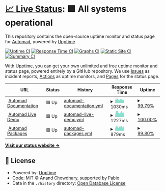 # [📈 Live Status](https://automadcms.github.io/upptime): <!--live status--> **🟩 All systems operational**

This repository contains the open-source uptime monitor and status page for [Automad](https://automad.org), powered by [Upptime](https://github.com/upptime/upptime).

[![Uptime CI](https://github.com/automadcms/upptime/workflows/Uptime%20CI/badge.svg)](https://github.com/automadcms/upptime/actions?query=workflow%3A%22Uptime+CI%22)
[![Response Time CI](https://github.com/automadcms/upptime/workflows/Response%20Time%20CI/badge.svg)](https://github.com/automadcms/upptime/actions?query=workflow%3A%22Response+Time+CI%22)
[![Graphs CI](https://github.com/automadcms/upptime/workflows/Graphs%20CI/badge.svg)](https://github.com/automadcms/upptime/actions?query=workflow%3A%22Graphs+CI%22)
[![Static Site CI](https://github.com/automadcms/upptime/workflows/Static%20Site%20CI/badge.svg)](https://github.com/automadcms/upptime/actions?query=workflow%3A%22Static+Site+CI%22)
[![Summary CI](https://github.com/automadcms/upptime/workflows/Summary%20CI/badge.svg)](https://github.com/automadcms/upptime/actions?query=workflow%3A%22Summary+CI%22)

With [Upptime](https://upptime.js.org), you can get your own unlimited and free uptime monitor and status page, powered entirely by a GitHub repository. We use [Issues](https://github.com/automadcms/upptime/issues) as incident reports, [Actions](https://github.com/automadcms/upptime/actions) as uptime monitors, and [Pages](https://automadcms.github.io/upptime) for the status page.

<!--start: status pages-->
<!-- This summary is generated by Upptime (https://github.com/upptime/upptime) -->
<!-- Do not edit this manually, your changes will be overwritten -->
<!-- prettier-ignore -->
| URL | Status | History | Response Time | Uptime |
| --- | ------ | ------- | ------------- | ------ |
| <img alt="" src="https://icons.duckduckgo.com/ip3/automad.org.ico" height="13"> [Automad Documentation](https://automad.org) | 🟩 Up | [automad-documentation.yml](https://github.com/automadcms/upptime/commits/HEAD/history/automad-documentation.yml) | <details><summary><img alt="Response time graph" src="./graphs/automad-documentation/response-time-week.png" height="20"> 1030ms</summary><br><a href="https://status.automad.org/history/automad-documentation"><img alt="Response time 1016" src="https://img.shields.io/endpoint?url=https%3A%2F%2Fraw.githubusercontent.com%2Fautomadcms%2Fupptime%2FHEAD%2Fapi%2Fautomad-documentation%2Fresponse-time.json"></a><br><a href="https://status.automad.org/history/automad-documentation"><img alt="24-hour response time 1045" src="https://img.shields.io/endpoint?url=https%3A%2F%2Fraw.githubusercontent.com%2Fautomadcms%2Fupptime%2FHEAD%2Fapi%2Fautomad-documentation%2Fresponse-time-day.json"></a><br><a href="https://status.automad.org/history/automad-documentation"><img alt="7-day response time 1030" src="https://img.shields.io/endpoint?url=https%3A%2F%2Fraw.githubusercontent.com%2Fautomadcms%2Fupptime%2FHEAD%2Fapi%2Fautomad-documentation%2Fresponse-time-week.json"></a><br><a href="https://status.automad.org/history/automad-documentation"><img alt="30-day response time 1016" src="https://img.shields.io/endpoint?url=https%3A%2F%2Fraw.githubusercontent.com%2Fautomadcms%2Fupptime%2FHEAD%2Fapi%2Fautomad-documentation%2Fresponse-time-month.json"></a><br><a href="https://status.automad.org/history/automad-documentation"><img alt="1-year response time 1016" src="https://img.shields.io/endpoint?url=https%3A%2F%2Fraw.githubusercontent.com%2Fautomadcms%2Fupptime%2FHEAD%2Fapi%2Fautomad-documentation%2Fresponse-time-year.json"></a></details> | <details><summary><a href="https://status.automad.org/history/automad-documentation">99.79%</a></summary><a href="https://status.automad.org/history/automad-documentation"><img alt="All-time uptime 99.92%" src="https://img.shields.io/endpoint?url=https%3A%2F%2Fraw.githubusercontent.com%2Fautomadcms%2Fupptime%2FHEAD%2Fapi%2Fautomad-documentation%2Fuptime.json"></a><br><a href="https://status.automad.org/history/automad-documentation"><img alt="24-hour uptime 100.00%" src="https://img.shields.io/endpoint?url=https%3A%2F%2Fraw.githubusercontent.com%2Fautomadcms%2Fupptime%2FHEAD%2Fapi%2Fautomad-documentation%2Fuptime-day.json"></a><br><a href="https://status.automad.org/history/automad-documentation"><img alt="7-day uptime 99.79%" src="https://img.shields.io/endpoint?url=https%3A%2F%2Fraw.githubusercontent.com%2Fautomadcms%2Fupptime%2FHEAD%2Fapi%2Fautomad-documentation%2Fuptime-week.json"></a><br><a href="https://status.automad.org/history/automad-documentation"><img alt="30-day uptime 99.92%" src="https://img.shields.io/endpoint?url=https%3A%2F%2Fraw.githubusercontent.com%2Fautomadcms%2Fupptime%2FHEAD%2Fapi%2Fautomad-documentation%2Fuptime-month.json"></a><br><a href="https://status.automad.org/history/automad-documentation"><img alt="1-year uptime 99.92%" src="https://img.shields.io/endpoint?url=https%3A%2F%2Fraw.githubusercontent.com%2Fautomadcms%2Fupptime%2FHEAD%2Fapi%2Fautomad-documentation%2Fuptime-year.json"></a></details>
| <img alt="" src="https://icons.duckduckgo.com/ip3/try.automad.org.ico" height="13"> [Automad Live Demo](https://try.automad.org) | 🟩 Up | [automad-live-demo.yml](https://github.com/automadcms/upptime/commits/HEAD/history/automad-live-demo.yml) | <details><summary><img alt="Response time graph" src="./graphs/automad-live-demo/response-time-week.png" height="20"> 1227ms</summary><br><a href="https://status.automad.org/history/automad-live-demo"><img alt="Response time 1199" src="https://img.shields.io/endpoint?url=https%3A%2F%2Fraw.githubusercontent.com%2Fautomadcms%2Fupptime%2FHEAD%2Fapi%2Fautomad-live-demo%2Fresponse-time.json"></a><br><a href="https://status.automad.org/history/automad-live-demo"><img alt="24-hour response time 1314" src="https://img.shields.io/endpoint?url=https%3A%2F%2Fraw.githubusercontent.com%2Fautomadcms%2Fupptime%2FHEAD%2Fapi%2Fautomad-live-demo%2Fresponse-time-day.json"></a><br><a href="https://status.automad.org/history/automad-live-demo"><img alt="7-day response time 1227" src="https://img.shields.io/endpoint?url=https%3A%2F%2Fraw.githubusercontent.com%2Fautomadcms%2Fupptime%2FHEAD%2Fapi%2Fautomad-live-demo%2Fresponse-time-week.json"></a><br><a href="https://status.automad.org/history/automad-live-demo"><img alt="30-day response time 1199" src="https://img.shields.io/endpoint?url=https%3A%2F%2Fraw.githubusercontent.com%2Fautomadcms%2Fupptime%2FHEAD%2Fapi%2Fautomad-live-demo%2Fresponse-time-month.json"></a><br><a href="https://status.automad.org/history/automad-live-demo"><img alt="1-year response time 1199" src="https://img.shields.io/endpoint?url=https%3A%2F%2Fraw.githubusercontent.com%2Fautomadcms%2Fupptime%2FHEAD%2Fapi%2Fautomad-live-demo%2Fresponse-time-year.json"></a></details> | <details><summary><a href="https://status.automad.org/history/automad-live-demo">100.00%</a></summary><a href="https://status.automad.org/history/automad-live-demo"><img alt="All-time uptime 100.00%" src="https://img.shields.io/endpoint?url=https%3A%2F%2Fraw.githubusercontent.com%2Fautomadcms%2Fupptime%2FHEAD%2Fapi%2Fautomad-live-demo%2Fuptime.json"></a><br><a href="https://status.automad.org/history/automad-live-demo"><img alt="24-hour uptime 100.00%" src="https://img.shields.io/endpoint?url=https%3A%2F%2Fraw.githubusercontent.com%2Fautomadcms%2Fupptime%2FHEAD%2Fapi%2Fautomad-live-demo%2Fuptime-day.json"></a><br><a href="https://status.automad.org/history/automad-live-demo"><img alt="7-day uptime 100.00%" src="https://img.shields.io/endpoint?url=https%3A%2F%2Fraw.githubusercontent.com%2Fautomadcms%2Fupptime%2FHEAD%2Fapi%2Fautomad-live-demo%2Fuptime-week.json"></a><br><a href="https://status.automad.org/history/automad-live-demo"><img alt="30-day uptime 100.00%" src="https://img.shields.io/endpoint?url=https%3A%2F%2Fraw.githubusercontent.com%2Fautomadcms%2Fupptime%2FHEAD%2Fapi%2Fautomad-live-demo%2Fuptime-month.json"></a><br><a href="https://status.automad.org/history/automad-live-demo"><img alt="1-year uptime 100.00%" src="https://img.shields.io/endpoint?url=https%3A%2F%2Fraw.githubusercontent.com%2Fautomadcms%2Fupptime%2FHEAD%2Fapi%2Fautomad-live-demo%2Fuptime-year.json"></a></details>
| <img alt="" src="https://icons.duckduckgo.com/ip3/packages.automad.org.ico" height="13"> [Automad Packages](https://packages.automad.org) | 🟩 Up | [automad-packages.yml](https://github.com/automadcms/upptime/commits/HEAD/history/automad-packages.yml) | <details><summary><img alt="Response time graph" src="./graphs/automad-packages/response-time-week.png" height="20"> 879ms</summary><br><a href="https://status.automad.org/history/automad-packages"><img alt="Response time 860" src="https://img.shields.io/endpoint?url=https%3A%2F%2Fraw.githubusercontent.com%2Fautomadcms%2Fupptime%2FHEAD%2Fapi%2Fautomad-packages%2Fresponse-time.json"></a><br><a href="https://status.automad.org/history/automad-packages"><img alt="24-hour response time 753" src="https://img.shields.io/endpoint?url=https%3A%2F%2Fraw.githubusercontent.com%2Fautomadcms%2Fupptime%2FHEAD%2Fapi%2Fautomad-packages%2Fresponse-time-day.json"></a><br><a href="https://status.automad.org/history/automad-packages"><img alt="7-day response time 879" src="https://img.shields.io/endpoint?url=https%3A%2F%2Fraw.githubusercontent.com%2Fautomadcms%2Fupptime%2FHEAD%2Fapi%2Fautomad-packages%2Fresponse-time-week.json"></a><br><a href="https://status.automad.org/history/automad-packages"><img alt="30-day response time 860" src="https://img.shields.io/endpoint?url=https%3A%2F%2Fraw.githubusercontent.com%2Fautomadcms%2Fupptime%2FHEAD%2Fapi%2Fautomad-packages%2Fresponse-time-month.json"></a><br><a href="https://status.automad.org/history/automad-packages"><img alt="1-year response time 860" src="https://img.shields.io/endpoint?url=https%3A%2F%2Fraw.githubusercontent.com%2Fautomadcms%2Fupptime%2FHEAD%2Fapi%2Fautomad-packages%2Fresponse-time-year.json"></a></details> | <details><summary><a href="https://status.automad.org/history/automad-packages">99.80%</a></summary><a href="https://status.automad.org/history/automad-packages"><img alt="All-time uptime 99.82%" src="https://img.shields.io/endpoint?url=https%3A%2F%2Fraw.githubusercontent.com%2Fautomadcms%2Fupptime%2FHEAD%2Fapi%2Fautomad-packages%2Fuptime.json"></a><br><a href="https://status.automad.org/history/automad-packages"><img alt="24-hour uptime 100.00%" src="https://img.shields.io/endpoint?url=https%3A%2F%2Fraw.githubusercontent.com%2Fautomadcms%2Fupptime%2FHEAD%2Fapi%2Fautomad-packages%2Fuptime-day.json"></a><br><a href="https://status.automad.org/history/automad-packages"><img alt="7-day uptime 99.80%" src="https://img.shields.io/endpoint?url=https%3A%2F%2Fraw.githubusercontent.com%2Fautomadcms%2Fupptime%2FHEAD%2Fapi%2Fautomad-packages%2Fuptime-week.json"></a><br><a href="https://status.automad.org/history/automad-packages"><img alt="30-day uptime 99.82%" src="https://img.shields.io/endpoint?url=https%3A%2F%2Fraw.githubusercontent.com%2Fautomadcms%2Fupptime%2FHEAD%2Fapi%2Fautomad-packages%2Fuptime-month.json"></a><br><a href="https://status.automad.org/history/automad-packages"><img alt="1-year uptime 99.82%" src="https://img.shields.io/endpoint?url=https%3A%2F%2Fraw.githubusercontent.com%2Fautomadcms%2Fupptime%2FHEAD%2Fapi%2Fautomad-packages%2Fuptime-year.json"></a></details>

<!--end: status pages-->

[**Visit our status website →**](https://automadcms.github.io/upptime)

## 📄 License

- Powered by: [Upptime](https://github.com/upptime/upptime)
- Code: [MIT](./LICENSE) © [Anand Chowdhary](https://anandchowdhary.com), supported by [Pabio](https://pabio.com)
- Data in the `./history` directory: [Open Database License](https://opendatacommons.org/licenses/odbl/1-0/)
